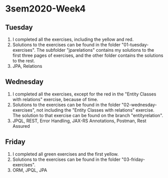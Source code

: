 # 3sem2020-Week4

## Tuesday
1. I completed all the exercises, including the yellow and red.
2. Solutions to the exercises can be found in the folder "01-tuesday-exercises". The subfolder "jparelations" contains my solutions to the first three pages of exercises, and the other folder contains the solutions to the rest.
3. JPA, Relations

## Wednesday
1. I completed all the exercises, except for the red in the "Entity Classes with relations" exercise, because of time.
2. Solutions to the exercises can be found in the folder "02-wednesday-exercises", not including the "Entity Classes with relations" exercise. The solution to that exercise can be found on the branch "entityrelation".
3. JPQL, REST, Error Handling, JAX-RS Annotations, Postman, Rest Assured

## Friday
1. I completed all green exercises and the first yellow.
2. Solutions to the exercises can be found in the folder "03-friday-exercises".
3. ORM, JPQL, JPA


